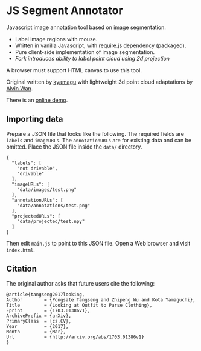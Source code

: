 JS Segment Annotator
====================

Javascript image annotation tool based on image segmentation.

 * Label image regions with mouse.
 * Written in vanilla Javascript, with require.js dependency (packaged).
 * Pure client-side implementation of image segmentation.
 * *Fork introduces ability to label point cloud using 2d projection*

A browser must support HTML canvas to use this tool.

Original written by [kyamagu](https://github.com/kyamagu/js-segment-annotator) with lightweight 3d point cloud adaptations by [Alvin Wan](http://alvinwan.com).

There is an [online demo](http://kyamagu.github.io/js-segment-annotator/?view=index).

Importing data
--------------

Prepare a JSON file that looks like the following. The required fields are
`labels` and `imageURLs`. The `annotationURLs` are for existing data and can
be omitted. Place the JSON file inside the `data/` directory.

    {
      "labels": [
        "not drivable",
        "drivable"
      ],
      "imageURLs": [
        "data/images/test.png"
      ],
      "annotationURLs": [
        "data/annotations/test.png"
      ],
      "projectedURLs": [
        "data/projected/test.npy"
      ]
    }

Then edit `main.js` to point to this JSON file. Open a Web browser and visit
`index.html`.

Citation
--------

The original author asks that future users cite the following:

```
@article{tangseng2017looking,
Author        = {Pongsate Tangseng and Zhipeng Wu and Kota Yamaguchi},
Title         = {Looking at Outfit to Parse Clothing},
Eprint        = {1703.01386v1},
ArchivePrefix = {arXiv},
PrimaryClass  = {cs.CV},
Year          = {2017},
Month         = {Mar},
Url           = {http://arxiv.org/abs/1703.01386v1}
}
```
